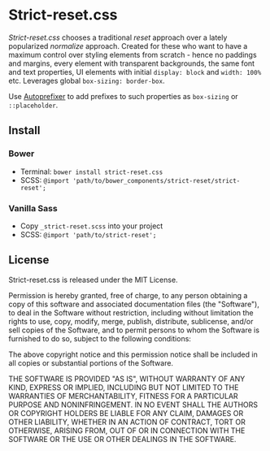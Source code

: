 # Strict-reset.css

*Strict-reset.css* chooses a traditional *reset* approach over a lately popularized *normalize* approach. Created for these who want to have a maximum control over styling elements from scratch - hence no paddings and margins, every element with transparent backgrounds, the same font and text properties, UI elements with initial `display: block` and `width: 100%` etc. Leverages global `box-sizing: border-box`.

Use [Autoprefixer](https://github.com/postcss/autoprefixer) to add prefixes to such properties as `box-sizing` or `::placeholder`.

## Install

### Bower

- Terminal: `bower install strict-reset.css`
- SCSS: `@import 'path/to/bower_components/strict-reset/strict-reset';`

### Vanilla Sass

- Copy `_strict-reset.scss` into your project
- SCSS: `@import 'path/to/strict-reset';`

## License

Strict-reset.css is released under the MIT License.

Permission is hereby granted, free of charge, to any person obtaining a copy of this software and associated documentation files (the "Software"), to deal in the Software without restriction, including without limitation the rights to use, copy, modify, merge, publish, distribute, sublicense, and/or sell copies of the Software, and to permit persons to whom the Software is furnished to do so, subject to the following conditions:

The above copyright notice and this permission notice shall be included in all copies or substantial portions of the Software.

THE SOFTWARE IS PROVIDED "AS IS", WITHOUT WARRANTY OF ANY KIND, EXPRESS OR IMPLIED, INCLUDING BUT NOT LIMITED TO THE WARRANTIES OF MERCHANTABILITY, FITNESS FOR A PARTICULAR PURPOSE AND NONINFRINGEMENT. IN NO EVENT SHALL THE AUTHORS OR COPYRIGHT HOLDERS BE LIABLE FOR ANY CLAIM, DAMAGES OR OTHER LIABILITY, WHETHER IN AN ACTION OF CONTRACT, TORT OR OTHERWISE, ARISING FROM, OUT OF OR IN CONNECTION WITH THE SOFTWARE OR THE USE OR OTHER DEALINGS IN THE SOFTWARE.